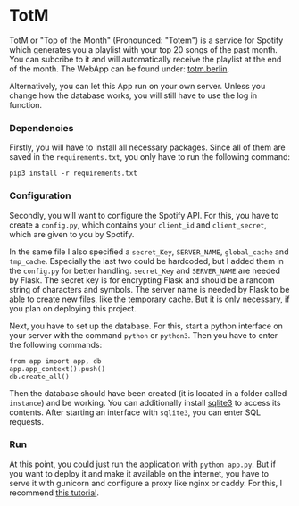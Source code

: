 # TotM 

TotM or "Top of the Month" (Pronounced: "Totem") is a service for Spotify which generates you a playlist with your top 20 songs of the past month. You can subcribe to it and will automatically receive the playlist at the end of the month. The WebApp can be found under: [totm.berlin](https://totm.berlin).

Alternatively, you can let this App run on your own server. Unless you change how the database works, you will still have to use the log in function. 

### Dependencies

Firstly, you will have to install all necessary packages. Since all of them are saved in the `requirements.txt`, you only have to run the following command:

    pip3 install -r requirements.txt

### Configuration

Secondly, you will want to configure the Spotify API. For this, you have to create a `config.py`, which contains your `client_id` and `client_secret`, which are given to you by Spotify.

In the same file I also specified a `secret_Key`, `SERVER_NAME`, `global_cache` and `tmp_cache`. Especially the last two could be hardcoded, but I added them in the `config.py` for better handling. `secret_Key` and `SERVER_NAME` are needed by Flask. The secret key is for encrypting Flask and should be a random string of characters and symbols. The server name is needed by Flask to be able to create new files, like the temporary cache. But it is only necessary, if you plan on deploying this project.

Next, you have to set up the database. For this, start a python interface on your server with the command `python` or `python3`. Then you have to enter the following commands:

    from app import app, db
    app.app_context().push()
    db.create_all()

Then the database should have been created (it is located in a folder called `instance`) and be working. You can additionally install [sqlite3](https://docs.python.org/3/library/sqlite3.html) to access its contents. After starting an interface with `sqlite3`, you can enter SQL requests.

### Run

At this point, you could just run the application with `python app.py`. But if you want to deploy it and make it available on the internet, you have to serve it with gunicorn and configure a proxy like nginx or caddy. For this, I recommend [this tutorial](https://www.digitalocean.com/community/tutorials/how-to-serve-flask-applications-with-gunicorn-and-nginx-on-ubuntu-22-04).
